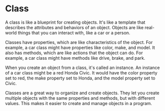 # Class

A class is like a blueprint for creating objects. It's like a template that describes the attributes and behaviors of an object. Objects are like real-world things that you can interact with, like a car or a person.

Classes have properties, which are like characteristics of the object. For example, a car class might have properties like color, make, and model. It also has methods, which are like actions that the object can do. For example, a car class might have methods like drive, brake, and park.

When you create an object from a class, it's called an instance. An instance of a car class might be a red Honda Civic. It would have the color property set to red, the make property set to Honda, and the model property set to Civic.

Classes are a great way to organize and create objects. They let you create multiple objects with the same properties and methods, but with different values. This makes it easier to create and manage objects in a program.
